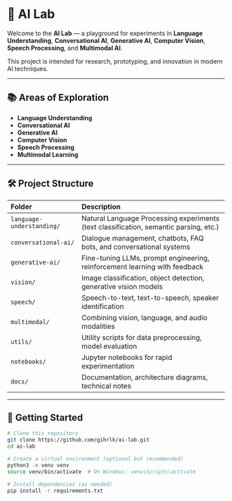 # 🧠 AI Lab

Welcome to the **AI Lab** — a playground for experiments in **Language Understanding**, **Conversational AI**, **Generative AI**, **Computer Vision**, **Speech Processing**, and **Multimodal AI**.

This project is intended for research, prototyping, and innovation in modern AI techniques.

---

## 📚 Areas of Exploration

- **Language Understanding**
- **Conversational AI**
- **Generative AI**
- **Computer Vision**
- **Speech Processing**
- **Multimodal Learning**

---

## 🛠️ Project Structure

| Folder | Description |
|:-------|:------------|
| `language-understanding/` | Natural Language Processing experiments (text classification, semantic parsing, etc.) |
| `conversational-ai/` | Dialogue management, chatbots, FAQ bots, and conversational systems |
| `generative-ai/` | Fine-tuning LLMs, prompt engineering, reinforcement learning with feedback |
| `vision/` | Image classification, object detection, generative vision models |
| `speech/` | Speech-to-text, text-to-speech, speaker identification |
| `multimodal/` | Combining vision, language, and audio modalities |
| `utils/` | Utility scripts for data preprocessing, model evaluation |
| `notebooks/` | Jupyter notebooks for rapid experimentation |
| `docs/` | Documentation, architecture diagrams, technical notes |

---

## 🚀 Getting Started

```bash
# Clone this repository
git clone https://github.com/gihrlk/ai-lab.git
cd ai-lab

# Create a virtual environment (optional but recommended)
python3 -m venv venv
source venv/bin/activate  # On Windows: venv\Scripts\activate

# Install dependencies (as needed)
pip install -r requirements.txt
